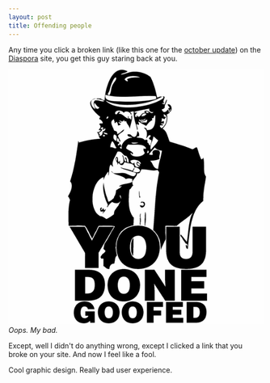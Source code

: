 ```yaml
---
layout: post
title: Offending people
---
```


Any time you click a broken link (like this one for the [october update](https://joindiaspora.com/2010/10/29/october-update.html)) on the [Diaspora](http://www.joindiaspora.com/) site, you get this guy staring back at you.

<img src="/images/diaspora-404.png" />
<cite>Oops. My bad.</cite>

Except, well I didn't do anything wrong, except I clicked a link that you broke on your site. And now I feel like a fool.

Cool graphic design. Really bad user experience.